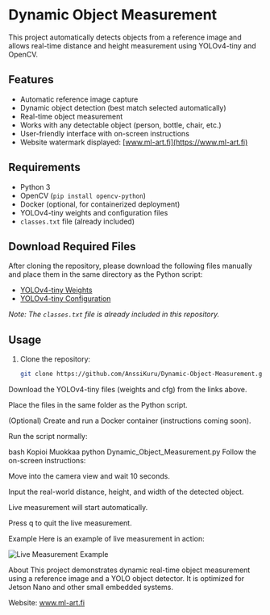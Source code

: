 # Dynamic Object Measurement

This project automatically detects objects from a reference image and allows real-time distance and height measurement using YOLOv4-tiny and OpenCV.

## Features
- Automatic reference image capture
- Dynamic object detection (best match selected automatically)
- Real-time object measurement
- Works with any detectable object (person, bottle, chair, etc.)
- User-friendly interface with on-screen instructions
- Website watermark displayed: [www.ml-art.fi](https://www.ml-art.fi)

## Requirements
- Python 3
- OpenCV (`pip install opencv-python`)
- Docker (optional, for containerized deployment)
- YOLOv4-tiny weights and configuration files
- `classes.txt` file (already included)

## Download Required Files

After cloning the repository, please download the following files manually and place them in the same directory as the Python script:

- [YOLOv4-tiny Weights](https://github.com/AnssiKuru/YOLO_Korkeusmittaus/raw/main/yolov4-tiny.weights)
- [YOLOv4-tiny Configuration](https://github.com/AnssiKuru/YOLO_Korkeusmittaus/raw/main/yolov4-tiny.cfg)

*Note: The `classes.txt` file is already included in this repository.*

## Usage

1. Clone the repository:
   ```bash
   git clone https://github.com/AnssiKuru/Dynamic-Object-Measurement.git
Download the YOLOv4-tiny files (weights and cfg) from the links above.

Place the files in the same folder as the Python script.

(Optional) Create and run a Docker container (instructions coming soon).

Run the script normally:

bash
Kopioi
Muokkaa
python Dynamic_Object_Measurement.py
Follow the on-screen instructions:

Move into the camera view and wait 10 seconds.

Input the real-world distance, height, and width of the detected object.

Live measurement will start automatically.

Press q to quit the live measurement.

Example
Here is an example of live measurement in action:

![Live Measurement Example](live_measurement_example.png)

About
This project demonstrates dynamic real-time object measurement using a reference image and a YOLO object detector. It is optimized for Jetson Nano and other small embedded systems.

Website: www.ml-art.fi
